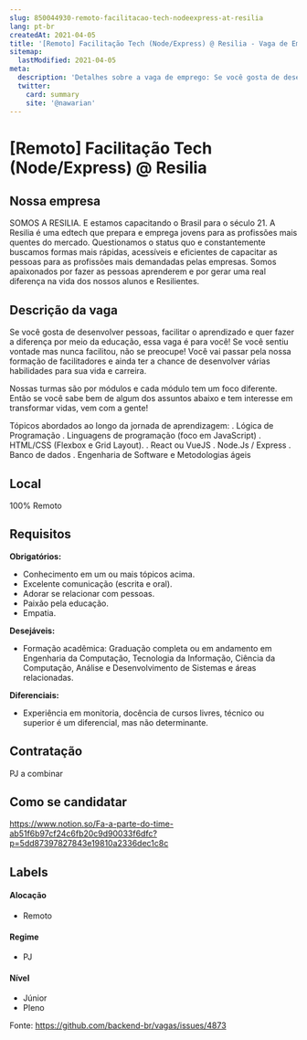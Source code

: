 ```yaml
---
slug: 850044930-remoto-facilitacao-tech-nodeexpress-at-resilia
lang: pt-br
createdAt: 2021-04-05
title: '[Remoto] Facilitação Tech (Node/Express) @ Resilia - Vaga de Emprego'
sitemap:
  lastModified: 2021-04-05
meta:
  description: 'Detalhes sobre a vaga de emprego: Se você gosta de desenvolver pessoas, facilitar o aprendizado e quer fazer a diferença por meio da educação, essa vaga é para você! Se você sentiu vontade mas nunca facilitou, não se preocupe! Você vai passar pela nossa formação de facilitadores e ainda ter a chance de desenvolver várias habilidades para sua vida e carreira. Nossas turmas são por módulos e cada módulo tem um foco diferente. Então se você sabe bem de algum dos assuntos abaixo e tem interesse em transformar vidas, vem com a gente! Tópicos abordados ao longo da jornada de aprendizagem: . Lógica de Programação . Linguagens de programação (foco em JavaScript) . HTML/CSS (Flexbox e Grid Layout). . React ou VueJS . Node.Js / Express . Banco de dados . Engenharia de Software e Metodologias ágeis'
  twitter:
    card: summary
    site: '@nawarian'
---
```


# [Remoto] Facilitação Tech (Node/Express) @ Resilia

<!--
==================================================
Caso a vaga for remoto durante a pandemia informar no texto "Remoto durante o covid"
==================================================
-->
<!-- 
==================================================
POR FAVOR, SÓ POSTE SE A VAGA FOR PARA BACK-END!

Não faça distinção de gênero no título da vaga.

Use: "Back-End Developer" ao invés de 
"Desenvolvedor Back-End" \o/

Exemplo: `[São Paulo] Back-End Developer @ NOME DA EMPRESA`
==================================================
-->
<!--
==================================================
Caso a vaga for remoto durante a pandemia deixar a linha abaixo
==================================================
-->

## Nossa empresa

SOMOS A RESILIA. E estamos capacitando o Brasil para o século 21.
A Resilia é uma edtech que prepara e emprega jovens para as profissões mais quentes do mercado. Questionamos o status quo e constantemente buscamos formas mais rápidas, acessíveis e eficientes de capacitar as pessoas para as profissões mais demandadas pelas empresas. Somos apaixonados por fazer as pessoas aprenderem e por gerar uma real diferença na vida dos nossos alunos e Resilientes.

## Descrição da vaga
Se você gosta de desenvolver pessoas, facilitar o aprendizado e quer fazer a diferença por meio da educação, essa vaga é para você! Se você sentiu vontade mas nunca facilitou, não se preocupe! Você vai passar pela nossa formação de facilitadores e ainda ter a chance de desenvolver várias habilidades para sua vida e carreira.

Nossas turmas são por módulos e cada módulo tem um foco diferente. Então se você sabe bem de algum dos assuntos abaixo e tem interesse em transformar vidas, vem com a gente!

Tópicos abordados ao longo da jornada de aprendizagem:
. Lógica de Programação
. Linguagens de programação (foco em JavaScript)
. HTML/CSS (Flexbox e Grid Layout).
. React ou VueJS
. Node.Js / Express
. Banco de dados
. Engenharia de Software e Metodologias ágeis

## Local

100% Remoto

## Requisitos

**Obrigatórios:**
- Conhecimento em um ou mais tópicos acima.
- Excelente comunicação (escrita e oral).
- Adorar se relacionar com pessoas.
- Paixão pela educação.
- Empatia.

**Desejáveis:**
- Formação acadêmica: Graduação completa ou em andamento em Engenharia da Computação, Tecnologia da Informação, Ciência da Computação, Análise e Desenvolvimento de Sistemas e áreas relacionadas.

**Diferenciais:**
- Experiência em monitoria, docência de cursos livres, técnico ou superior é um diferencial, mas não determinante.

## Contratação

PJ a combinar

## Como se candidatar

https://www.notion.so/Fa-a-parte-do-time-ab51f6b97cf24c6fb20c9d90033f6dfc?p=5dd87397827843e19810a2336dec1c8c

## Labels
<!-- retire os labels que não fazem sentido à vaga -->

#### Alocação
- Remoto

#### Regime
- PJ

#### Nível
- Júnior
- Pleno


Fonte: https://github.com/backend-br/vagas/issues/4873